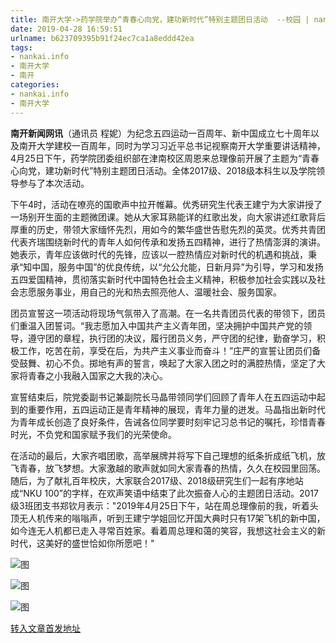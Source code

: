 ```yaml
---
title: 南开大学->药学院举办“青春心向党，建功新时代”特别主题团日活动  --校园 | nankai.info
date: 2019-04-28 16:59:51
urlname: b623709395b91f24ec7ca1a8eddd42ea
tags: 
- nankai.info
- 南开大学
- 南开
categories:
- nankai.info
- 南开大学
---
```


**南开新闻网讯**（通讯员 程妮）为纪念五四运动一百周年、新中国成立七十周年以及南开大学建校一百周年，同时为学习习近平总书记视察南开大学重要讲话精神，4月25日下午，药学院团委组织部在津南校区周恩来总理像前开展了主题为“青春心向党，建功新时代”特别主题团日活动。全体2017级、2018级本科生以及学院领导参与了本次活动。

下午4时，活动在嘹亮的国歌声中拉开帷幕。优秀研究生代表王建宁为大家讲授了一场别开生面的主题微团课。她从大家耳熟能详的红歌出发，向大家讲述红歌背后厚重的历史，带领大家缅怀先烈，用如今的繁华盛世告慰先烈的英灵。优秀共青团代表齐瑞围绕新时代的青年人如何传承和发扬五四精神，进行了热情澎湃的演讲。她表示，青年应该做时代的先锋，应该以一腔热情应对新时代的机遇和挑战，秉承“知中国，服务中国”的优良传统，以“允公允能，日新月异”为引导，学习和发扬五四爱国精神，贯彻落实新时代中国特色社会主义精神，积极参加社会实践以及社会志愿服务事业，用自己的光和热去照亮他人、温暖社会、服务国家。

团员宣誓这一项活动将现场气氛带入了高潮。在一名共青团员代表的带领下，团员们重温入团誓词。“我志愿加入中国共产主义青年团，坚决拥护中国共产党的领导，遵守团的章程，执行团的决议，履行团员义务，严守团的纪律，勤奋学习，积极工作，吃苦在前，享受在后，为共产主义事业而奋斗！”庄严的宣誓让团员们备受鼓舞、初心不负。掷地有声的誓言，唤起了大家入团之时的满腔热情，坚定了大家将青春之小我融入国家之大我的决心。

宣誓结束后，院党委副书记兼副院长马晶带领同学们回顾了青年人在五四运动中起到的重要作用，五四运动正是青年精神的展现，青年力量的迸发。马晶指出新时代为青年成长创造了良好条件，告诫各位同学要时刻牢记习总书记的嘱托，珍惜青春时光，不负党和国家赋予我们的光荣使命。

在活动的最后，大家齐唱团歌，高举展牌并将写下自己理想的纸条折成纸飞机，放飞青春，放飞梦想。大家激越的歌声就如同大家青春的热情，久久在校园里回荡。随后，为了献礼百年校庆，大家联合2017级、2018级研究生们一起有序地站成“NKU 100”的字样，在欢声笑语中结束了此次振奋人心的主题团日活动。2017级3班团支书郑钦月表示："2019年4月25日下午，站在周总理像前的我，听着头顶无人机传来的嗡嗡声，听到王建宁学姐回忆开国大典时只有17架飞机的新中国，如今连无人机都已走入寻常百姓家。看着周总理和蔼的笑容，我想这社会主义的新时代，这美好的盛世恰如你所愿吧！"

![图](http://news.nankai.edu.cn/pic/0/00/35/11/351146_721845.png)

![图](http://news.nankai.edu.cn/pic/0/00/35/11/351145_972358.png)

![图](http://news.nankai.edu.cn/pic/0/00/35/11/351144_328888.png)

[转入文章首发地址](http://news.nankai.edu.cn/qqxy/system/2019/04/26/000447296.shtml)